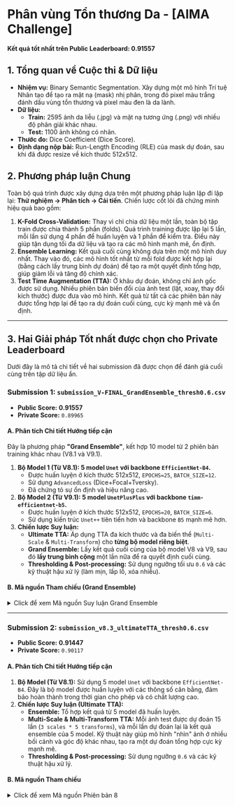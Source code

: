 # **Phân vùng Tổn thương Da - [AIMA Challenge]**

**Kết quả tốt nhất trên Public Leaderboard: 0.91557**

## **1. Tổng quan về Cuộc thi & Dữ liệu**

-   **Nhiệm vụ:** Binary Semantic Segmentation. Xây dựng một mô hình Trí tuệ Nhân tạo để tạo ra mặt nạ (mask) nhị phân, trong đó pixel màu trắng đánh dấu vùng tổn thương và pixel màu đen là da lành.
-   **Dữ liệu:**
    -   **Train:** 2595 ảnh da liễu (.jpg) và mặt nạ tương ứng (.png) với nhiều độ phân giải khác nhau.
    -   **Test:** 1100 ảnh không có nhãn.
-   **Thước đo:** Dice Coefficient (Dice Score).
-   **Định dạng nộp bài:** Run-Length Encoding (RLE) của mask dự đoán, sau khi đã được resize về kích thước 512x512.

## **2. Phương pháp luận Chung**

Toàn bộ quá trình được xây dựng dựa trên một phương pháp luận lặp đi lặp lại: **Thử nghiệm -> Phân tích -> Cải tiến**. Chiến lược cốt lõi đã chứng minh hiệu quả bao gồm:

1.  **K-Fold Cross-Validation:** Thay vì chỉ chia dữ liệu một lần, toàn bộ tập train được chia thành 5 phần (folds). Quá trình training được lặp lại 5 lần, mỗi lần sử dụng 4 phần để huấn luyện và 1 phần để kiểm tra. Điều này giúp tận dụng tối đa dữ liệu và tạo ra các mô hình mạnh mẽ, ổn định.
2.  **Ensemble Learning:** Kết quả cuối cùng không dựa trên một mô hình duy nhất. Thay vào đó, các mô hình tốt nhất từ mỗi fold được kết hợp lại (bằng cách lấy trung bình dự đoán) để tạo ra một quyết định tổng hợp, giúp giảm lỗi và tăng độ chính xác.
3.  **Test Time Augmentation (TTA):** Ở khâu dự đoán, không chỉ ảnh gốc được sử dụng. Nhiều phiên bản biến đổi của ảnh test (lật, xoay, thay đổi kích thước) được đưa vào mô hình. Kết quả từ tất cả các phiên bản này được tổng hợp lại để tạo ra dự đoán cuối cùng, cực kỳ mạnh mẽ và ổn định.
---

## **3. Hai Giải pháp Tốt nhất được chọn cho Private Leaderboard**

Dưới đây là mô tả chi tiết về hai submission đã được chọn để đánh giá cuối cùng trên tập dữ liệu ẩn.

### **Submission 1: `submission_V-FINAL_GrandEnsemble_thresh0.6.csv`**

-   **Public Score:** **0.91557**
-   **Private Score:** `0.89965`

#### **A. Phân tích Chi tiết Hướng tiếp cận**

Đây là phương pháp **"Grand Ensemble"**, kết hợp 10 model từ 2 phiên bản training khác nhau (V8.1 và V9.1).

1.  **Bộ Model 1 (Từ V8.1): 5 model `Unet` với backbone `EfficientNet-B4`.**
    -   Được huấn luyện ở kích thước 512x512, `EPOCHS=25`, `BATCH_SIZE=12`.
    -   Sử dụng `AdvancedLoss` (Dice+Focal+Tversky).
    -   Đã chứng tỏ sự ổn định và hiệu năng cao.
2.  **Bộ Model 2 (Từ V9.1): 5 model `UnetPlusPlus` với backbone `timm-efficientnet-b5`.**
    -   Được huấn luyện ở kích thước 512x512, `EPOCHS=20`, `BATCH_SIZE=6`.
    -   Sử dụng kiến trúc `Unet++` tiên tiến hơn và backbone `B5` mạnh mẽ hơn.
3.  **Chiến lược Suy luận:**
    -   **Ultimate TTA:** Áp dụng TTA đa kích thước và đa biến thể (`Multi-Scale` & `Multi-Transform`) cho **từng bộ model riêng biệt**.
    -   **Grand Ensemble:** Lấy kết quả cuối cùng của bộ model V8 và V9, sau đó **lấy trung bình cộng** một lần nữa để ra quyết định cuối cùng.
    -   **Thresholding & Post-processing:** Sử dụng ngưỡng tối ưu `0.6` và các kỹ thuật hậu xử lý (làm mịn, lấp lỗ, xóa nhiễu).

#### **B. Mã nguồn Tham chiếu (Grand Ensemble)**
<details>
<summary>Click để xem Mã nguồn Suy luận Grand Ensemble</summary>

```python
# ====================================================================
# SKIN SEGMENTATION V-FINAL - GRAND ENSEMBLE (V8 + V9)
# ====================================================================
# PHẦN 1: CÀI ĐẶT, IMPORT VÀ CẤU HÌNH
print(">>> [PHẦN 1] Bắt đầu cài đặt...")
!pip install -q segmentation-models-pytorch albumentations timm scikit-image scikit-learn
import os, numpy as np, pandas as pd, cv2, torch, torch.nn as nn
from tqdm import tqdm
from torch.cuda.amp import autocast
import torch.nn.functional as F
import albumentations as A
from albumentations.pytorch import ToTensorV2
import segmentation_models_pytorch as smp
from scipy import ndimage
from skimage import morphology
import warnings
warnings.filterwarnings('ignore')

class Config:
    IMAGE_SIZE = 512
    N_SPLITS = 5
    TTA_SCALES = [480, 512, 640]
    DEVICE = torch.device('cuda' if torch.cuda.is_available() else 'cpu')
    DATASET_PATH = "/kaggle/input/warm-up-program-ai-vietnam-skin-segmentation"
    TEST_IMG_PATH = os.path.join(DATASET_PATH, "Test/Test/Image")
    
    # Cần cập nhật các đường dẫn này cho đúng với output notebooks của bạn
    MODEL_V8_DIR = "/kaggle/input/best-model-5-fold-v8"
    MODEL_V9_DIR = "/kaggle/input/best-model-v9"
    
    V8_CONFIG = {'arch': 'Unet', 'encoder': 'efficientnet-b4'}
    V9_CONFIG = {'arch': 'UnetPlusPlus', 'encoder': 'timm-efficientnet-b5'}
cfg = Config()

# PHẦN 2: CÁC HÀM TIỆN ÍCH
def mask2rle(mask):
    pixels = mask.flatten(); pixels = np.concatenate([[0], pixels, [0]])
    runs = np.where(pixels[1:] != pixels[:-1])[0] + 1; runs[1::2] -= runs[::2]
    return ' '.join(str(x) for x in runs)
def create_model(arch, encoder):
    return smp.create_model(arch, encoder_name=encoder, encoder_weights='imagenet', in_channels=3, classes=1)
def predict_with_ultimate_tta(models, image_np):
    final_predictions = []
    for scale in cfg.TTA_SCALES:
        transform_scale = A.Compose([A.Resize(scale, scale), A.Normalize(mean=[0.485, 0.456, 0.406], std=[0.229, 0.224, 0.225]), ToTensorV2()])
        scaled_tensor = transform_scale(image=image_np)['image'].unsqueeze(0).to(cfg.DEVICE)
        transforms = [lambda x: x, lambda x: torch.flip(x, [-1]), lambda x: torch.flip(x, [-2]), lambda x: torch.rot90(x, 1, [-2, -1]), lambda x: torch.rot90(x, 3, [-2, -1])]
        reverse_transforms = [lambda x: x, lambda x: torch.flip(x, [-1]), lambda x: torch.flip(x, [-2]), lambda x: torch.rot90(x, -1, [-2, -1]), lambda x: torch.rot90(x, -3, [-2, -1])]
        tta_preds_for_scale = []
        with torch.no_grad(), autocast():
            for transform, reverse_transform in zip(transforms, reverse_transforms):
                aug_tensor = transform(scaled_tensor)
                fold_preds = [torch.sigmoid(model(aug_tensor)) for model in models]
                ensembled_pred = torch.stack(fold_preds).mean(0)
                tta_preds_for_scale.append(reverse_transform(ensembled_pred))
        avg_pred_for_scale = torch.stack(tta_preds_for_scale).mean(0)
        restored_pred = F.interpolate(avg_pred_for_scale, size=(cfg.IMAGE_SIZE, cfg.IMAGE_SIZE), mode='bilinear', align_corners=False)
        final_predictions.append(restored_pred)
    return torch.stack(final_predictions).mean(0)
def advanced_postprocess(mask, min_size=100):
    binary_mask = morphology.remove_small_objects(mask.astype(bool), min_size=min_size)
    binary_mask = ndimage.binary_fill_holes(binary_mask)
    binary_mask = morphology.binary_closing(binary_mask, morphology.disk(3))
    return binary_mask.astype(np.uint8)

# PHẦN 3: PIPELINE SUY LUẬN "GRAND ENSEMBLE"
models_v8 = []
for fold in range(1, cfg.N_SPLITS + 1):
    model = create_model(cfg.V8_CONFIG['arch'], cfg.V8_CONFIG['encoder']).to(cfg.DEVICE)
    model.load_state_dict(torch.load(os.path.join(cfg.MODEL_V8_DIR, f"best_model_fold_{fold}.pth")))
    model.eval(); models_v8.append(model)
print(f"✅ Đã tải thành công {len(models_v8)} models V8.")
models_v9 = []
for fold in range(1, cfg.N_SPLITS + 1):
    model = create_model(cfg.V9_CONFIG['arch'], cfg.V9_CONFIG['encoder']).to(cfg.DEVICE)
    model.load_state_dict(torch.load(os.path.join(cfg.MODEL_V9_DIR, f"best_model_fold_{fold}.pth")))
    model.eval(); models_v9.append(model)
print(f"✅ Đã tải thành công {len(models_v9)} models V9.")
test_files = [f for f in os.listdir(cfg.TEST_IMG_PATH) if f.endswith('.jpg')]
test_ids = [os.path.splitext(f)[0] for f in test_files]
results = []
OPTIMAL_THRESHOLD = 0.6
for test_id in tqdm(test_ids, desc=f"Grand Ensemble Inference"):
    img_path = os.path.join(cfg.TEST_IMG_PATH, f"{test_id}.jpg")
    image_numpy = cv2.cvtColor(cv2.imread(img_path), cv2.COLOR_BGR2RGB)
    pred_v8 = predict_with_ultimate_tta(models_v8, image_numpy)
    pred_v9 = predict_with_ultimate_tta(models_v9, image_numpy)
    final_pred_tensor = (pred_v8 + pred_v9) / 2.0
    final_mask_np = final_pred_tensor.cpu().numpy().squeeze()
    binary_mask_with_threshold = (final_mask_np > OPTIMAL_THRESHOLD)
    final_mask_processed = advanced_postprocess(binary_mask_with_threshold)
    rle = mask2rle(final_mask_processed)
    results.append({"ID": f"{test_id}_segmentation", "Predicted_Mask": rle})
submission_df = pd.DataFrame(results)
submission_filename = f"submission_V-FINAL_GrandEnsemble_thresh{OPTIMAL_THRESHOLD}.csv"
submission_df.to_csv(submission_filename, index=False)
```

</details>

---

### **Submission 2: `submission_v8.3_ultimateTTA_thresh0.6.csv`**

-   **Public Score:** **0.91447**
-   **Private Score:** `0.90117`
#### **A. Phân tích Chi tiết Hướng tiếp cận**

1.  **Bộ Model (Từ V8.1):** Sử dụng 5 model `Unet` với backbone `EfficientNet-B4`. Đây là bộ model được huấn luyện với các thông số cân bằng, đảm bảo hoàn thành trong thời gian cho phép và có chất lượng cao.
2.  **Chiến lược Suy luận (Ultimate TTA):**
    -   **Ensemble:** Tổ hợp kết quả từ 5 model đã huấn luyện.
    -   **Multi-Scale & Multi-Transform TTA:** Mỗi ảnh test được dự đoán 15 lần (`3 scales * 5 transforms`), và mỗi lần dự đoán lại là kết quả ensemble của 5 model. Kỹ thuật này giúp mô hình "nhìn" ảnh ở nhiều bối cảnh và góc độ khác nhau, tạo ra một dự đoán tổng hợp cực kỳ mạnh mẽ.
    -   **Thresholding & Post-processing:** Sử dụng ngưỡng `0.6` và các kỹ thuật hậu xử lý.

#### **B. Mã nguồn Tham chiếu**

<details>
<summary>Click để xem Mã nguồn Phiên bản 8</summary>

```python
# ====================================================================
# SKIN SEGMENTATION V8.1 (TRAINING) & V8.3 (INFERENCE)
# ====================================================================

# --------------------------------------------------------------------
# PHẦN 1: CÀI ĐẶT, IMPORT VÀ CẤU HÌNH (CHO TRAINING)
# --------------------------------------------------------------------
print(">>> [PHẦN 1] Bắt đầu cài đặt thư viện và cấu hình...")
!pip install -q segmentation-models-pytorch albumentations timm scikit-image scikit-learn
import os, numpy as np, pandas as pd, cv2, gc, torch, torch.nn as nn, random
from tqdm import tqdm
from torch.utils.data import Dataset, DataLoader, Subset
from torch.cuda.amp import autocast, GradScaler
import torch.nn.functional as F
from sklearn.model_selection import KFold
import albumentations as A
from albumentations.pytorch import ToTensorV2
import segmentation_models_pytorch as smp
from scipy import ndimage
from skimage import morphology
import warnings
warnings.filterwarnings('ignore')

class Config:
    ARCHITECTURE = 'Unet'
    ENCODER = 'efficientnet-b4'
    PRETRAINED_WEIGHTS = 'imagenet'
    IMAGE_SIZE = 512
    N_SPLITS = 5
    BATCH_SIZE = 12
    EPOCHS = 25
    PATIENCE = 5
    MIN_DELTA = 1e-4
    LEARNING_RATE = 1e-4
    GRADIENT_CHECKPOINTING = True
    TTA_SCALES = [480, 512, 640]
    DEVICE = torch.device('cuda' if torch.cuda.is_available() else 'cpu')
    BASE_PATH = "/kaggle/input/warm-up-program-ai-vietnam-skin-segmentation"
    TRAIN_IMG_PATH = os.path.join(BASE_PATH, "Train/Train/Image")
    TRAIN_MASK_PATH = os.path.join(BASE_PATH, "Train/Train/Mask")
    TEST_IMG_PATH = os.path.join(BASE_PATH, "Test/Test/Image")
    MODEL_OUTPUT_DIR = "/kaggle/working/models_v8.1/"

cfg = Config()
os.makedirs(cfg.MODEL_OUTPUT_DIR, exist_ok=True)

# --------------------------------------------------------------------
# PHẦN 2: CÁC HÀM TIỆN ÍCH, LOSS, AUGMENTATION, TTA
# --------------------------------------------------------------------
def mask2rle(mask):
    pixels = mask.flatten(); pixels = np.concatenate([[0], pixels, [0]])
    runs = np.where(pixels[1:] != pixels[:-1])[0] + 1; runs[1::2] -= runs[::2]
    return ' '.join(str(x) for x in runs)
class AdvancedLoss(nn.Module):
    def __init__(self):
        super().__init__(); self.dice = smp.losses.DiceLoss(smp.losses.BINARY_MODE, from_logits=True)
        self.focal = smp.losses.FocalLoss(smp.losses.BINARY_MODE, alpha=0.25, gamma=2.0)
        self.tversky = smp.losses.TverskyLoss(smp.losses.BINARY_MODE, alpha=0.7, beta=0.3)
    def forward(self, pred, target): return 0.4*self.dice(pred, target) + 0.3*self.focal(pred, target) + 0.3*self.tversky(pred, target)
def get_transforms_v8():
    train_transform = A.Compose([
        A.Resize(cfg.IMAGE_SIZE, cfg.IMAGE_SIZE), A.HorizontalFlip(p=0.5), A.VerticalFlip(p=0.5), A.ShiftScaleRotate(p=0.5),
        A.OneOf([A.ElasticTransform(p=0.2), A.GridDistortion(p=0.2)], p=0.3),
        A.RandomBrightnessContrast(p=0.5), A.HueSaturationValue(p=0.3), A.CLAHE(p=0.4),
        A.OneOf([A.GaussNoise(), A.CoarseDropout(max_holes=8, max_height=32, max_width=32)], p=0.4),
        A.Normalize(mean=[0.485, 0.456, 0.406], std=[0.229, 0.224, 0.225]), ToTensorV2(),
    ])
    val_transform = A.Compose([A.Resize(cfg.IMAGE_SIZE, cfg.IMAGE_SIZE), A.Normalize(mean=[0.485, 0.456, 0.406], std=[0.229, 0.224, 0.225]), ToTensorV2()])
    return train_transform, val_transform
def predict_with_ultimate_tta(models, image_np):
    final_predictions = []
    for scale in cfg.TTA_SCALES:
        transform_scale = A.Compose([A.Resize(scale, scale), A.Normalize(mean=[0.485, 0.456, 0.406], std=[0.229, 0.224, 0.225]), ToTensorV2()])
        scaled_tensor = transform_scale(image=image_np)['image'].unsqueeze(0).to(cfg.DEVICE)
        transforms = [lambda x: x, lambda x: torch.flip(x, [-1]), lambda x: torch.flip(x, [-2]), lambda x: torch.rot90(x, 1, [-2, -1]), lambda x: torch.rot90(x, 3, [-2, -1])]
        reverse_transforms = [lambda x: x, lambda x: torch.flip(x, [-1]), lambda x: torch.flip(x, [-2]), lambda x: torch.rot90(x, -1, [-2, -1]), lambda x: torch.rot90(x, -3, [-2, -1])]
        tta_preds_for_scale = []
        with torch.no_grad(), autocast():
            for transform, reverse_transform in zip(transforms, reverse_transforms):
                aug_tensor = transform(scaled_tensor)
                fold_preds = [torch.sigmoid(model(aug_tensor)) for model in models]
                ensembled_pred = torch.stack(fold_preds).mean(0)
                tta_preds_for_scale.append(reverse_transform(ensembled_pred))
        avg_pred_for_scale = torch.stack(tta_preds_for_scale).mean(0)
        restored_pred = F.interpolate(avg_pred_for_scale, size=(512, 512), mode='bilinear', align_corners=False)
        final_predictions.append(restored_pred)
    return torch.stack(final_predictions).mean(0)
def advanced_postprocess(mask, min_size=100):
    binary_mask = morphology.remove_small_objects(mask.astype(bool), min_size=min_size)
    binary_mask = ndimage.binary_fill_holes(binary_mask)
    binary_mask = morphology.binary_closing(binary_mask, morphology.disk(3))
    return binary_mask.astype(np.uint8)
class EarlyStopping:
    def __init__(self, patience=7, min_delta=0):
        self.patience, self.min_delta, self.counter, self.best_score = patience, min_delta, 0, None
        self.best_weights = None
    def __call__(self, val_score, model):
        if self.best_score is None or val_score > self.best_score + self.min_delta:
            self.best_score, self.counter = val_score, 0; self.best_weights = model.state_dict().copy(); return False
        else: self.counter += 1; return self.counter >= self.patience
class SkinLesionDataset(Dataset):
    def __init__(self, ids, img_dir, mask_dir, transform=None):
        self.ids, self.img_dir, self.mask_dir, self.transform = ids, img_dir, mask_dir, transform
    def __len__(self): return len(self.ids)
    def __getitem__(self, idx):
        img_id = self.ids[idx]; img_path = os.path.join(self.img_dir, f"{img_id}.jpg")
        mask_path = os.path.join(self.mask_dir, f"{img_id}_segmentation.png")
        image = cv2.cvtColor(cv2.imread(img_path), cv2.COLOR_BGR2RGB)
        mask = (cv2.imread(mask_path, cv2.IMREAD_GRAYSCALE) / 255.0).astype(np.float32)
        if self.transform: augmented = self.transform(image=image, mask=mask); image, mask = augmented['image'], augmented['mask']
        return image, mask.unsqueeze(0)
def dice_coefficient(pred, target, smooth=1e-6):
    pred = (pred > 0.5).float(); intersection = (pred * target).sum()
    return (2. * intersection + smooth) / (pred.sum() + target.sum() + smooth)
def validate_model(model, loader, device):
    model.eval(); total_dice = 0
    with torch.no_grad():
        for images, masks in loader:
            images, masks = images.to(device), masks.to(device)
            with autocast(): preds = torch.sigmoid(model(images))
            for pred, mask in zip(preds, masks): total_dice += dice_coefficient(pred, mask).item()
    return total_dice / len(loader.dataset)
def train_one_epoch(model, loader, optimizer, scheduler, loss_fn, scaler, device):
    model.train(); total_loss = 0
    for images, masks in loader:
        images, masks = images.to(device, non_blocking=True), masks.to(device, non_blocking=True)
        optimizer.zero_grad()
        with autocast(): loss = loss_fn(model(images), masks)
        scaler.scale(loss).backward(); scaler.step(optimizer); scaler.update()
        if scheduler is not None: scheduler.step()
        total_loss += loss.item()
    return total_loss / len(loader)
def create_model():
    model = smp.Unet(encoder_name=cfg.ENCODER, encoder_weights=cfg.PRETRAINED_WEIGHTS, in_channels=3, classes=1, activation=None)
    if cfg.GRADIENT_CHECKPOINTING:
        try:
            if hasattr(model.encoder, 'set_grad_checkpointing'): model.encoder.set_grad_checkpointing(enable=True); print("✅ Gradient checkpointing enabled.")
        except Exception as e: print(f"⚠️ Không thể kích hoạt gradient checkpointing: {e}")
    return model

# --------------------------------------------------------------------
# PHẦN 3: PIPELINE HUẤN LUYỆN K-FOLD
# --------------------------------------------------------------------
print(">>> [PHẦN 3] Bắt đầu pipeline huấn luyện K-Fold...")
START_FOLD = 0 
all_files = [f for f in os.listdir(cfg.TRAIN_IMG_PATH) if f.endswith('.jpg')]
all_ids = [os.path.splitext(f)[0] for f in all_files]
kf = KFold(n_splits=cfg.N_SPLITS, shuffle=True, random_state=42)
train_transform, val_transform = get_transforms_v8()
full_dataset = SkinLesionDataset(all_ids, cfg.TRAIN_IMG_PATH, cfg.TRAIN_MASK_PATH, transform=train_transform)
val_dataset_template = SkinLesionDataset(all_ids, cfg.TRAIN_IMG_PATH, cfg.TRAIN_MASK_PATH, transform=val_transform)
overall_val_dice = 0.0
all_splits = list(kf.split(all_ids))
for fold in range(START_FOLD, cfg.N_SPLITS):
    print(f"\n{'='*25} FOLD {fold+1}/{cfg.N_SPLITS} {'='*25}")
    train_idx, val_idx = all_splits[fold]
    train_subset, val_subset = Subset(full_dataset, train_idx), Subset(val_dataset_template, val_idx)
    train_loader = DataLoader(train_subset, batch_size=cfg.BATCH_SIZE, shuffle=True, num_workers=2, pin_memory=True, drop_last=True)
    val_loader = DataLoader(val_subset, batch_size=cfg.BATCH_SIZE*2, shuffle=False, num_workers=2, pin_memory=True)
    model = create_model().to(cfg.DEVICE)
    loss_fn = AdvancedLoss().to(cfg.DEVICE)
    optimizer = torch.optim.AdamW(model.parameters(), lr=cfg.LEARNING_RATE)
    scheduler = torch.optim.lr_scheduler.OneCycleLR(optimizer, max_lr=cfg.LEARNING_RATE*5, epochs=cfg.EPOCHS, steps_per_epoch=len(train_loader))
    scaler = GradScaler()
    early_stopper = EarlyStopping(patience=cfg.PATIENCE, min_delta=cfg.MIN_DELTA)
    for epoch in range(1, cfg.EPOCHS + 1):
        train_loss = train_one_epoch(model, train_loader, optimizer, scheduler, loss_fn, scaler, cfg.DEVICE)
        val_dice = validate_model(model, val_loader, cfg.DEVICE)
        print(f"Fold {fold+1} Epoch {epoch}: Train Loss: {train_loss:.4f} | Val Dice: {val_dice:.4f}")
        if early_stopper(val_dice, model): print(f"⏰ Early stopping! Best Dice: {early_stopper.best_score:.4f}"); break
    model.load_state_dict(early_stopper.best_weights)
    torch.save(model.state_dict(), os.path.join(cfg.MODEL_OUTPUT_DIR, f"best_model_fold_{fold+1}.pth"))
    print(f"🎉 Đã lưu model tốt nhất cho Fold {fold+1} với Dice: {early_stopper.best_score:.4f}")
    overall_val_dice += early_stopper.best_score
    gc.collect(); torch.cuda.empty_cache()
print(f"\n✅ Training K-Fold V8.1 hoàn tất! Điểm Dice trung bình: {overall_val_dice/cfg.N_SPLITS:.4f}")

# --------------------------------------------------------------------
# PHẦN 4: PIPELINE SUY LUẬN TỐI THƯỢNG (TƯƠNG ĐƯƠNG V8.3)
# --------------------------------------------------------------------
print("\n>>> [PHẦN 4] Bắt đầu pipeline suy luận tối thượng...")
fold_models = []
for fold in range(1, cfg.N_SPLITS + 1):
    model_path = os.path.join(cfg.MODEL_OUTPUT_DIR, f"best_model_fold_{fold}.pth")
    if os.path.exists(model_path):
        model = create_model().to(cfg.DEVICE)
        model.load_state_dict(torch.load(model_path))
        model.eval(); fold_models.append(model)
if fold_models:
    test_files = [f for f in os.listdir(cfg.TEST_IMG_PATH) if f.endswith('.jpg')]
    test_ids = [os.path.splitext(f)[0] for f in test_files]
    results_v8 = []
    OPTIMAL_THRESHOLD = 0.6
    for test_id in tqdm(test_ids, desc="Ultimate Inference V8.3"):
        img_path = os.path.join(cfg.TEST_IMG_PATH, f"{test_id}.jpg")
        image_numpy = cv2.cvtColor(cv2.imread(img_path), cv2.COLOR_BGR2RGB)
        final_pred_tensor = predict_with_ultimate_tta(fold_models, image_numpy)
        final_mask_np = final_pred_tensor.cpu().numpy().squeeze()
        binary_mask_with_threshold = (final_mask_np > OPTIMAL_THRESHOLD)
        final_mask_processed = advanced_postprocess(binary_mask_with_threshold)
        rle = mask2rle(final_mask_processed)
        results_v8.append({"ID": f"{test_id}_segmentation", "Predicted_Mask": rle})
    submission_df_v8 = pd.DataFrame(results_v8)
    submission_filename = f"submission_v8.3_ultimateTTA_thresh{OPTIMAL_THRESHOLD}.csv"
    submission_df_v8.to_csv(submission_filename, index=False)
```

</details>